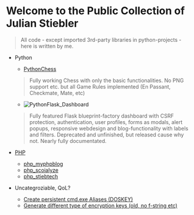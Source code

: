 # Welcome to the Public Collection of Julian Stiebler

> All code - except imported 3rd-party libraries in python-projects - here is written by me.

* Python
  * [PythonChess](Python/Python_Chess/README.md)
  > Fully working Chess with only the basic functionalities. No PNG support etc. but all Game Rules implemented (En Passant, Checkmate, Mate, etc)
  * ![PythonFlask_Dashboard](pythonflask_stiebapi)
  > Fully featured Flask blueprint-factory dashboard with CSRF protection, authentication, user profiles, forms as modals, alert popups, responsive webdesign and blog-functionality with labels and filters. Deprecated and unfinished, but released cause why not. Nearly fully documentated.

 
* [PHP]
  * [php_myphpblog]
  * [php_scoialyze]
  * [php_stiebtech]
* Uncategroziable, QoL?
  * [Create persistent cmd.exe Aliases (DOSKEY)][CMDAliases]
  * [Generate different type of encryption keys (old, no f-string etc)][EncryptKeyGen]

[CMDAliases]: QoL/aliases.bat
[EncryptKeyGen]: QoL/gen_encryption_keys.py

[PHP]: PHP/README.md
[php_myphpblog]: PHP/MyPHPBlog/README.md
[php_scoialyze]: PHP/SOCIALYZE/README.md
[php_stiebtech]: PHP/stieb.tech/README.md
[pythonflask_stiebapi]: https://github.com/JulianStiebler/PythonFlask_StiebAPI
